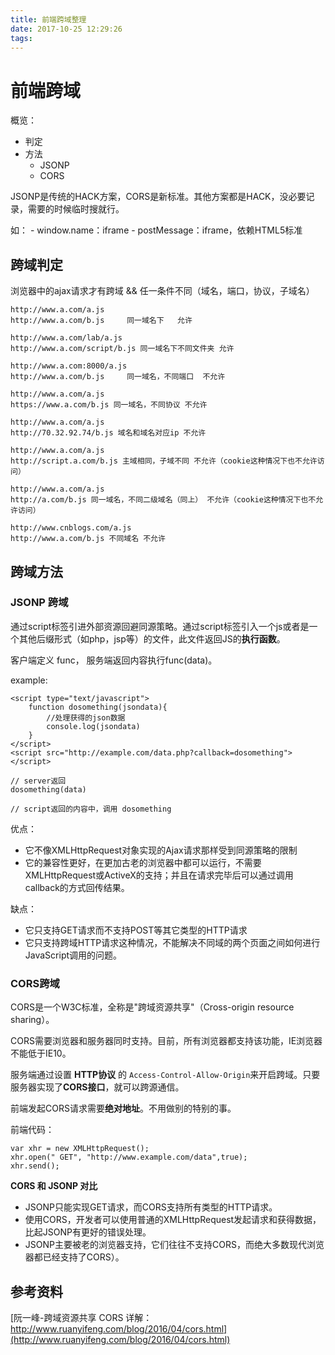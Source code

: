 ```yaml
---
title: 前端跨域整理
date: 2017-10-25 12:29:26
tags:
---
```


# 前端跨域

概览：

- 判定
- 方法
	- JSONP
	- CORS

JSONP是传统的HACK方案，CORS是新标准。其他方案都是HACK，没必要记录，需要的时候临时搜就行。

如：
	- window.name：iframe
	- postMessage：iframe，依赖HTML5标准

## 跨域判定
浏览器中的ajax请求才有跨域 && 任一条件不同（域名，端口，协议，子域名）

	http://www.a.com/a.js
	http://www.a.com/b.js     同一域名下   允许
	
	http://www.a.com/lab/a.js
	http://www.a.com/script/b.js 同一域名下不同文件夹 允许
	
	http://www.a.com:8000/a.js
	http://www.a.com/b.js     同一域名，不同端口  不允许
	
	http://www.a.com/a.js
	https://www.a.com/b.js 同一域名，不同协议 不允许
	
	http://www.a.com/a.js
	http://70.32.92.74/b.js 域名和域名对应ip 不允许
	
	http://www.a.com/a.js
	http://script.a.com/b.js 主域相同，子域不同 不允许（cookie这种情况下也不允许访问）
	
	http://www.a.com/a.js
	http://a.com/b.js 同一域名，不同二级域名（同上） 不允许（cookie这种情况下也不允许访问）
	
	http://www.cnblogs.com/a.js
	http://www.a.com/b.js 不同域名 不允许
	

## 跨域方法

### JSONP 跨域

通过script标签引进外部资源回避同源策略。通过script标签引入一个js或者是一个其他后缀形式（如php，jsp等）的文件，此文件返回JS的**执行函数**。

客户端定义 func， 服务端返回内容执行func(data)。

example:

	<script type="text/javascript">
		function dosomething(jsondata){
		    //处理获得的json数据
		    console.log(jsondata)
		}
	</script>
	<script src="http://example.com/data.php?callback=dosomething"></script>
	
	// server返回
	dosomething(data)
	
	// script返回的内容中，调用 dosomething

优点：

- 它不像XMLHttpRequest对象实现的Ajax请求那样受到同源策略的限制
- 它的兼容性更好，在更加古老的浏览器中都可以运行，不需要XMLHttpRequest或ActiveX的支持；并且在请求完毕后可以通过调用callback的方式回传结果。

缺点：

- 它只支持GET请求而不支持POST等其它类型的HTTP请求
- 它只支持跨域HTTP请求这种情况，不能解决不同域的两个页面之间如何进行JavaScript调用的问题。

### CORS跨域

CORS是一个W3C标准，全称是"跨域资源共享"（Cross-origin resource sharing）。

CORS需要浏览器和服务器同时支持。目前，所有浏览器都支持该功能，IE浏览器不能低于IE10。

服务端通过设置 **HTTP协议** 的 `Access-Control-Allow-Origin`来开启跨域。只要服务器实现了**CORS接口**，就可以跨源通信。

前端发起CORS请求需要**绝对地址**。不用做别的特别的事。

前端代码：

	var xhr = new XMLHttpRequest();
	xhr.open("￼GET", "http://www.example.com/data",true);
	xhr.send();

**CORS 和 JSONP 对比**

- JSONP只能实现GET请求，而CORS支持所有类型的HTTP请求。
- 使用CORS，开发者可以使用普通的XMLHttpRequest发起请求和获得数据，比起JSONP有更好的错误处理。
- JSONP主要被老的浏览器支持，它们往往不支持CORS，而绝大多数现代浏览器都已经支持了CORS）。

## 参考资料
[阮一峰-跨域资源共享 CORS 详解：http://www.ruanyifeng.com/blog/2016/04/cors.html](http://www.ruanyifeng.com/blog/2016/04/cors.html)